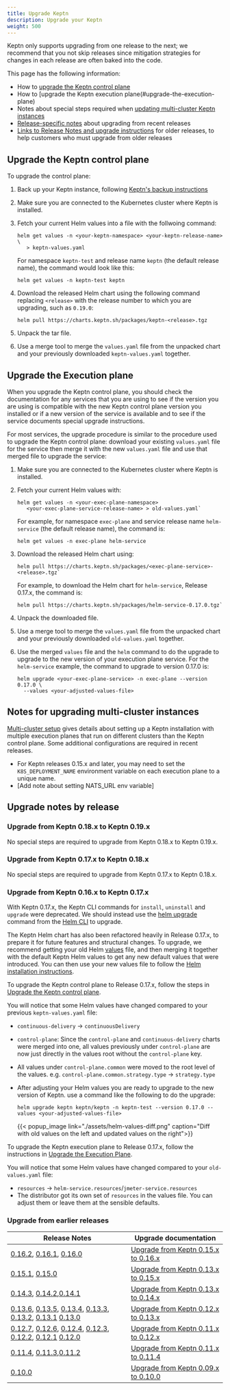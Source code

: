 ```yaml
---
title: Upgrade Keptn
description: Upgrade your Keptn
weight: 500
---
```


Keptn only supports upgrading from one release to the next;
we recommend that you not skip releases
since mitigation strategies for changes in each release
are often baked into the code.

This page has the following information:

* How to [upgrade the Keptn control plane](#upgrade-the-keptn-control-plane)
* How to [upgrade the Keptn execution plane\(#upgrade-the-execution-plane)
* Notes about special steps required when
  [updating multi-cluster Keptn instances](#notes-for-upgrading-multi-cluster-instances)
* [Release-specific notes](#upgrade-notes-by-release) about upgrading from recent releases
* [Links to Release Notes and upgrade instructions](#upgrade-from-earlier-releases) for older releases,
  to help customers who must upgrade from older releases

## Upgrade the Keptn control plane

To upgrade the control plane:

1. Back up your Keptn instance, following
   [Keptn's backup instructions](../../0.19.x/operate/backup_and_restore)
1. Make sure you are connected to the Kubernetes cluster where Keptn is installed.
1. Fetch your current Helm values into a file with the follwoing command:

   ```
   helm get values -n <your-keptn-namespace> <your-keptn-release-name> \
      > keptn-values.yaml
   ```

   For namespace `keptn-test` and release name `keptn` (the default release name),
   the command would look like this:

   ```
   helm get values -n keptn-test keptn
   ```

1. Download the released Helm chart using the following command
   replacing `<release>` with the release number to which you are upgrading,
   such as `0.19.0`:
   ```
   helm pull https://charts.keptn.sh/packages/keptn-<release>.tgz
   ```
1. Unpack the tar file.

1.  Use a merge tool to merge the `values.yaml` file from the unpacked chart
    and your previously downloaded `keptn-values.yaml` together.

## Upgrade the Execution plane

When you upgrade the Keptn control plane,
you should check the documentation for any services that you are using
to see if the version you are using is compatible with the new Keptn control plane version you installed
or if a new version of the service is available
and to see if the service documents special upgrade instructions.

For most services, the upgrade procedure is similar to the procedure used
to upgrade the Keptn control plane:
download your existing `values.yaml` file for the service
then merge it with the new `values.yaml` file
and use that merged file to upgrade the service:

1. Make sure you are connected to the Kubernetes cluster where Keptn is installed.
1. Fetch your current Helm values with:

   ```
   helm get values -n <your-exec-plane-namespace>
      <your-exec-plane-service-release-name> > old-values.yaml`
   ```
    For example, for namespace `exec-plane` and service release name `helm-service`
    (the default release name), the command is:

   ```
   helm get values -n exec-plane helm-service
   ```

1. Download the released Helm chart using:

   ```
   helm pull https://charts.keptn.sh/packages/<exec-plane-service>-<release>.tgz`
   ```

     For example, to download the Helm chart for `helm-service`, Release 0.17.x,
     the command is:

     ```
     helm pull https://charts.keptn.sh/packages/helm-service-0.17.0.tgz`
     ```

1. Unpack the downloaded file.
1. Use a merge tool to merge the `values.yaml` file from the unpacked chart
   and your previously downloaded `old-values.yaml` together.
1. Use the merged `values` file and the `helm` command to do the upgrade
   to upgrade to the new version of your execution plane service.
   For the `helm-service` example, the command to upgrade to version 0.17.0 is:

   ```
   helm upgrade <your-exec-plane-service> -n exec-plane --version 0.17.0 \
     --values <your-adjusted-values-file>
   ```

## Notes for upgrading multi-cluster instances

[Multi-cluster setup](../multi-cluster) gives details about setting up a Keptn installation
with multiple execution planes that run on different clusters than the Keptn control plane.
Some additional configurations are required in recent releases.

* For Keptn releases 0.15.x and later,
you may need to set the `K8S_DEPLOYMENT_NAME` environment variable on each execution plane to a unique name.
* [Add note about setting NATS_URL env variable]


## Upgrade notes by release

### Upgrade from Keptn 0.18.x to Keptn 0.19.x

No special steps are required to upgrade from Keptn 0.18.x to Keptn 0.19.x.

### Upgrade from Keptn 0.17.x to Keptn 0.18.x

No special steps are required to upgrade from Keptn 0.17.x to Keptn 0.18.x.

### Upgrade from Keptn 0.16.x to Keptn 0.17.x

With Keptn 0.17.x, the Keptn CLI commands for `install`, `uninstall` and `upgrade` were deprecated.
We should instead use the [helm upgrade](https://helm.sh/docs/helm/helm_upgrade/) command
from the [Helm CLI](https://helm.sh/docs/helm/) to upgrade.

The Keptn Helm chart has also been refactored heavily in Release 0.17.x,
to prepare it for future features and structural changes.
To upgrade, we recommend getting your old Helm [values](../../0.19.x/reference/files/values) file,
and then merging it together with the default Keptn Helm values
to get any new default values that were introduced.
You can then use your new values file to follow the
[Helm installation instructions](../helm-install).

To upgrade the Keptn control plane to Release 0.17.x,
follow the steps in [Upgrade the Keptn control plane](#upgrade-the-keptn-control-plane).

You will notice that some Helm values have changed compared to your previous `keptn-values.yaml` file:
- `continuous-delivery` -> `continuousDelivery`
- `control-plane`: Since the `control-plane` and `continuous-delivery` charts were merged into one,
  all values previously under `control-plane` are now just directly in the values root
  without the `control-plane` key.
- All values under `control-plane.common` were moved to the root level of the values.
  e.g. `control-plane.common.strategy.type` -> `strategy.type`

- After adjusting your Helm values you are ready to upgrade to the new version of Keptn.
  use a command like the following to do the upgrade:

   ```
   helm upgrade keptn keptn/keptn -n keptn-test --version 0.17.0 --values <your-adjusted-values-file>
   ```

  {{< popup_image
  link="./assets/helm-values-diff.png"
  caption="Diff with old values on the left and updated values on the right">}}

To upgrade the Keptn execution  plane to Release 0.17.x,
follow the instructions in [Upgrade the Execution Plane](#upgrade-the-execution-plane).

You will notice that some Helm values have changed compared to your `old-values.yaml` file:

- `resources` -> `helm-service.resources`/`jmeter-service.resources`
- The distributor got its own set of `resources` in the values file.
  You can adjust them or leave them at the sensible defaults.

### Upgrade from earlier releases

|Release Notes                    |Upgrade documentation                                       |
|-------------------------------- |----------------------------------------------------------- |
|[0.16.2](../../news/release_announcements/keptn-0162/), [0.16.1](../../news/release_announcements/keptn-0161/), [0.16.0](../../news/release_announcements/keptn-0160/)   | [Upgrade from Keptn 0.15.x to 0.16.x](../../0.16.x/operate/upgrade)     |
|[0.15.1](../../news/release_announcements/keptn-0151/), [0.15.0](../../news/release_announcements/keptn-0150/)   | [Upgrade from Keptn 0.13.x to 0.15.x](../../0.15.x/operate/upgrade)     |
|[0.14.3](../../news/release_announcements/keptn-0143/), [0.14.2](../../news/release_announcements/keptn-0142/),[0.14.1](../../news/release_announcements/keptn-0141/)   | [Upgrade from Keptn 0.13.x to 0.14.x](../../0.14.x/operate/upgrade)     |
|[0.13.6](../../news/release_announcements/keptn-0136/), [0.13.5](../../news/release_announcements/keptn-0135/), [0.13.4](../../news/release_announcements/keptn-0134/), [0.13.3](../../news/release_announcements/keptn-0133/), [0.13.2](../../news/release_announcements/keptn-0132/), [0.13.1](../../news/release_announcements/keptn-0131/)  [0.13.0](../../news/release_announcements/keptn-0130/)    | [Upgrade from Keptn 0.12.x to 0.13.x](../../0.13.x/operate/upgrade)     |
|[0.12.7](../../news/release_announcements/keptn-0127/), [0.12.6](../../news/release_announcements/keptn-0126/), [0.12.4](../../news/release_announcements/keptn-0124/), [0.12.3](../../news/release_announcements/keptn-0123/), [0.12.2](../../news/release_announcements/keptn-0122/), [0.12.1](../../news/release_announcements/keptn-0121/)  [0.12.0](../../news/release_announcements/keptn-0130/)    | [Upgrade from Keptn 0.11.x to 0.12.x](../../0.14.x/operate/upgrade)     |
|[0.11.4](../../news/release_announcements/keptn-0114/), [0.11.3](../../news/release_announcements/keptn-0113/),[0.11.2](../../news/release_announcements/keptn-0112/)   | [Upgrade from Keptn 0.11.x to 0.11.4](../../0.11.x/operate/upgrade)     |
|[0.10.0](../../news/release_announcements/keptn-0100/)   | [Upgrade from Keptn 0.09.x to 0.10.0](../../0.10.x/operate/upgrade)     |

